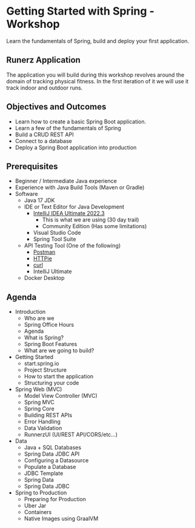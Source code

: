 # Getting Started with Spring - Workshop

Learn the fundamentals of Spring, build and deploy your first application.

## Runerz Application

The application you will build during this workshop revolves around the domain of tracking physical fitness. In the first iteration of it we will use it track indoor and outdoor runs.

## Objectives and Outcomes

- Learn how to create a basic Spring Boot application.
- Learn a few of the fundamentals of Spring
- Build a CRUD REST API
- Connect to a database
- Deploy a Spring Boot application into production

## Prerequisites

- Beginner / Intermediate Java experience
- Experience with Java Build Tools (Maven or Gradle)
- Software
  - Java 17 JDK
  - IDE or Text Editor for Java Development
    - [IntelliJ IDEA Ultimate 2022.3](https://www.jetbrains.com/idea/download/)
      - This is what we are using (30 day trail)
      - Community Edition (Has some limitations)
    - Visual Studio Code
    - Spring Tool Suite
  - API Testing Tool (One of the following)
    - [Postman](https://www.postman.com/product/rest-client/)
    - [HTTPie](https://httpie.io/)
    - [curl](https://curl.se/)
    - IntelliJ Ultimate
  - Docker Desktop

## Agenda

- Introduction
  - Who are we
  - Spring Office Hours
  - Agenda
  - What is Spring?
  - Spring Boot Features
  - What are we going to build?
- Getting Started
  - start.spring.io
  - Project Structure
  - How to start the application
  - Structuring your code
- Spring Web (MVC)
  - Model View Controller (MVC)
  - Spring MVC
  - Spring Core
  - Building REST APIs
  - Error Handling
  - Data Validation
  - RunnerzUI (UI/REST API/CORS/etc...)
- Data
  - Java + SQL Databases
  - Spring Data JDBC API
  - Configuring a Datasource
  - Populate a Database
  - JDBC Template
  - Spring Data
  - Spring Data JDBC
- Spring to Production
  - Preparing for Production
  - Uber Jar
  - Containers
  - Native Images using GraalVM
